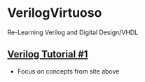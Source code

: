 # VerilogVirtuoso
Re-Learning Verilog and Digital Design/VHDL

## [Verilog Tutorial #1](https://www.chipverify.com/tutorials/verilog)
- Focus on concepts from site above
